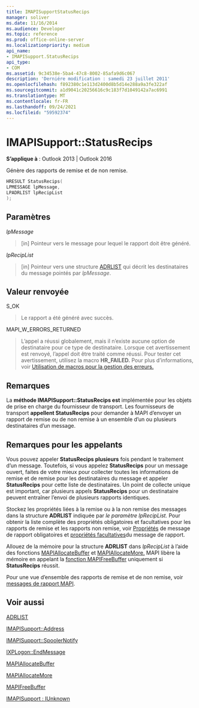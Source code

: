 ```yaml
---
title: IMAPISupportStatusRecips
manager: soliver
ms.date: 11/16/2014
ms.audience: Developer
ms.topic: reference
ms.prod: office-online-server
ms.localizationpriority: medium
api_name:
- IMAPISupport.StatusRecips
api_type:
- COM
ms.assetid: 9c34538e-5ba4-47c8-8002-85afa9d6c067
description: 'Derniére modification : samedi 23 juillet 2011'
ms.openlocfilehash: f892380c1e113d2400d8b5d14e288a9a3fe322af
ms.sourcegitcommit: a1d9041c20256616c9c183f7d1049142a7ac6991
ms.translationtype: MT
ms.contentlocale: fr-FR
ms.lasthandoff: 09/24/2021
ms.locfileid: "59592374"
---
```

# <a name="imapisupportstatusrecips"></a>IMAPISupport::StatusRecips

  
  
**S’applique à** : Outlook 2013 | Outlook 2016 
  
Génère des rapports de remise et de non remise.
  
```cpp
HRESULT StatusRecips(
LPMESSAGE lpMessage,
LPADRLIST lpRecipList
);
```

## <a name="parameters"></a>Paramètres

 _lpMessage_
  
> [in] Pointeur vers le message pour lequel le rapport doit être généré.
    
 _lpRecipList_
  
> [in] Pointeur vers une structure [ADRLIST](adrlist.md) qui décrit les destinataires du message pointés par  _lpMessage_.
    
## <a name="return-value"></a>Valeur renvoyée

S_OK 
  
> Le rapport a été généré avec succès.
    
MAPI_W_ERRORS_RETURNED 
  
> L’appel a réussi globalement, mais il n’existe aucune option de destinataire pour ce type de destinataire. Lorsque cet avertissement est renvoyé, l’appel doit être traité comme réussi. Pour tester cet avertissement, utilisez la macro **HR_FAILED.** Pour plus d’informations, voir [Utilisation de macros pour la gestion des erreurs.](using-macros-for-error-handling.md)
    
## <a name="remarks"></a>Remarques

La **méthode IMAPISupport::StatusRecips est** implémentée pour les objets de prise en charge du fournisseur de transport. Les fournisseurs de transport **appellent StatusRecips** pour demander à MAPI d’envoyer un rapport de remise ou de non remise à un ensemble d’un ou plusieurs destinataires d’un message. 
  
## <a name="notes-to-callers"></a>Remarques pour les appelants

Vous pouvez appeler **StatusRecips plusieurs** fois pendant le traitement d’un message. Toutefois, si vous appelez **StatusRecips** pour un message ouvert, faites de votre mieux pour collecter toutes les informations de remise et de remise pour les destinataires du message et appeler **StatusRecips** pour cette liste de destinataires. Un point de collecte unique est important, car plusieurs appels **StatusRecips** pour un destinataire peuvent entraîner l’envoi de plusieurs rapports identiques. 
  
Stockez les propriétés liées à la remise ou à la non remise des messages dans la structure **ADRLIST** indiquée par _le paramètre lpRecipList._ Pour obtenir la liste complète des propriétés obligatoires et facultatives pour les rapports de remise et les rapports non remise, voir [Propriétés](required-report-message-properties.md) de message de rapport obligatoires et [propriétés facultatives](optional-report-message-properties.md)du message de rapport. 
  
Allouez de la mémoire pour la structure **ADRLIST** dans _lpRecipList_ à l’aide des fonctions [MAPIAllocateBuffer](mapiallocatebuffer.md) et [MAPIAllocateMore.](mapiallocatemore.md) MAPI libère la mémoire en appelant la [fonction MAPIFreeBuffer](mapifreebuffer.md) uniquement si **StatusRecips** réussit. 
  
Pour une vue d’ensemble des rapports de remise et de non remise, voir [messages de rapport MAPI](mapi-report-messages.md).
  
## <a name="see-also"></a>Voir aussi



[ADRLIST](adrlist.md)
  
[IMAPISupport::Address](imapisupport-address.md)
  
[IMAPISupport::SpoolerNotify](imapisupport-spoolernotify.md)
  
[IXPLogon::EndMessage](ixplogon-endmessage.md)
  
[MAPIAllocateBuffer](mapiallocatebuffer.md)
  
[MAPIAllocateMore](mapiallocatemore.md)
  
[MAPIFreeBuffer](mapifreebuffer.md)
  
[IMAPISupport : IUnknown](imapisupportiunknown.md)


